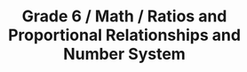 ---
title: "Grade 6 / Math / Ratios and Proportional Relationships and Number System"
subject: "math"
grade: "6"
area: "rprns"
next_steps:
  - instructions: "With your student, look at everyday examples of rates such as miles per hour or cost per pound. Write positive and negative numbers and ask your student to determine how far they are from 0."
  - instructions: "With your student, look at scales on maps. Explain a ratio such as 1 inch = 1/3 mile. Can you express this using only whole numbers? What length on the map would represent 4/3 miles? 4/5 mile?"
  - instructions: "With your student, look at the price and the net weight of boxes of cereal. Decide which cereal costs the least per ounce. Find the temperatures of 5 cities (some negative) to analyze on a number line, and examine absolute value as a distance."
  - instructions: "With your student, solve multi-step problems using different mathematical models and discuss the advantages of each model. ∙With your student, discuss complex problems that were solved incorrectly. Develop explanations for better solution paths."
---